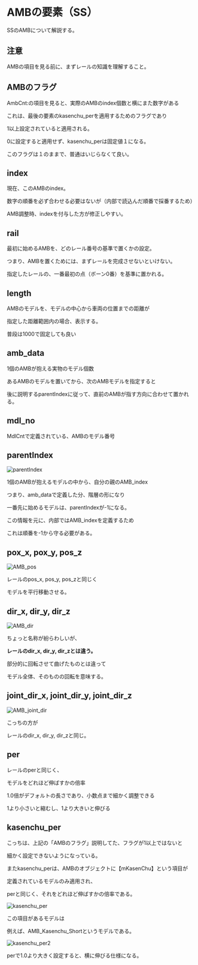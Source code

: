 # AMBの要素（SS）

SSのAMBについて解説する。

## 注意

AMBの項目を見る前に、まずレールの知識を理解すること。

## AMBのフラグ

AmbCnt:の項目を見ると、実際のAMBのindex個数と横にまた数字がある

これは、最後の要素のkasenchu_perを適用するためのフラグであり

1以上設定されていると適用される。

0に設定すると適用せず、kasenchu_perは固定値１になる。

このフラグは１のままで、普通はいじらなくて良い。

## index

現在、このAMBのindex。

数字の順番を必ず合わせる必要はないが（内部で読込んだ順番で採番するため）

AMB調整時、indexを付与した方が修正しやすい。

## rail

最初に始めるAMBを、どのレール番号の基準で置くかの設定。

つまり、AMBを置くためには、まずレールを完成させないといけない。

指定したレールの、一番最初の点（ボーン0番）を基準に置かれる。

## length

AMBのモデルを、モデルの中心から車両の位置までの距離が

指定した距離範囲内の場合、表示する。

普段は1000で固定しても良い

## amb_data

1個のAMBが抱える実物のモデル個数

あるAMBのモデルを置いてから、次のAMBモデルを指定すると

後に説明するparentIndexに従って、直前のAMBが指す方向に合わせて置かれる。

## mdl_no

MdlCntで定義されている、AMBのモデル番号

## parentIndex

![parentIndex](/program/ssUnity/image/parentIndex.png)

1個のAMBが抱えるモデルの中から、自分の親のAMB_index

つまり、amb_dataで定義した分、階層の形になり

一番先に始めるモデルは、parentIndexが-1になる。

この情報を元に、内部ではAMB_indexを定義するため

これは順番を-1から守る必要がある。

## pox_x, pox_y, pos_z

![AMB_pos](/program/ssUnity/image/AMB_pos.png)

レールのpos_x, pos_y, pos_zと同じく

モデルを平行移動させる。

## dir_x, dir_y, dir_z

![AMB_dir](/program/ssUnity/image/AMB_dir.png)

ちょっと名称が紛らわしいが、

**レールのdir_x, dir_y, dir_zとは違う。**

部分的に回転させて曲げたものとは違って

モデル全体、そのものの回転を意味する。

## joint_dir_x, joint_dir_y, joint_dir_z

![AMB_joint_dir](/program/ssUnity/image/AMB_joint_dir.png)

こっちの方が

レールのdir_x, dir_y, dir_zと同じ。

## per

レールのperと同じく、

モデルをどれほど伸ばすかの倍率

1.0倍がデフォルトの長さであり、小数点まで細かく調整できる

1より小さいと縮むし、1より大きいと伸びる

## kasenchu_per

こっちは、上記の「AMBのフラグ」説明してた、フラグが1以上ではないと

細かく設定できないようになっている。

またkasenchu_perは、AMBのオブジェクトに【mKasenChu】という項目が

定義されているモデルのみ適用され、

perと同じく、それをどれほど伸ばすかの倍率である。

![kasenchu_per](/program/ssUnity/image/kasenchu_per.png)

この項目があるモデルは

例えば、AMB_Kasenchu_Shortというモデルである。

![kasenchu_per2](/program/ssUnity/image/kasenchu_per2.png)

perで1.0より大きく設定すると、横に伸びる仕様になる。
